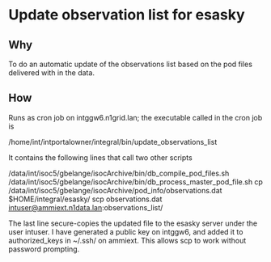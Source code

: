 # Update observation list for esasky

## Why

To do an automatic update of the observations list based on the pod files delivered with in the data. 

## How

Runs as cron job on intggw6.n1grid.lan; 
the executable called in the cron job is

/home/int/intportalowner/integral/bin/update_observations_list

It contains the following lines that call two other scripts 

/data/int/isoc5/gbelange/isocArchive/bin/db_compile_pod_files.sh
/data/int/isoc5/gbelange/isocArchive/bin/db_process_master_pod_file.sh
cp /data/int/isoc5/gbelange/isocArchive/pod_info/observations.dat $HOME/integral/esasky/
scp observations.dat intuser@ammiext.n1data.lan:observations_list/

The last line secure-copies the updated file to the esasky server under the user intuser.
I have generated a public key on intggw6, and added it to authorized_keys in ~/.ssh/ on ammiext.
This allows scp to work without password prompting.
